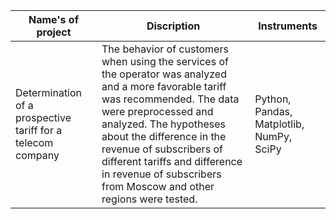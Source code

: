 | Name's of project                                           |                                                                                                                                                                  Discription                                                                                                                                                                   |                                        Instruments |
|-------------------------------------------------------------|-----------------------------------------------------------------------------------------------------------------------------------------------------------------------------------------------------------------------------------------------------------------------------------------------------------------------------------------------|----------------------------------------------------|
| Determination of a prospective tariff for a telecom company |The behavior of customers when using the services of the operator was analyzed and a more favorable tariff was recommended. The data were preprocessed and analyzed. The hypotheses about the difference in the revenue of subscribers of different tariffs and difference in revenue of subscribers from Moscow and other regions were tested. | Python, Pandas, Matplotlib, NumPy, SciPy |
